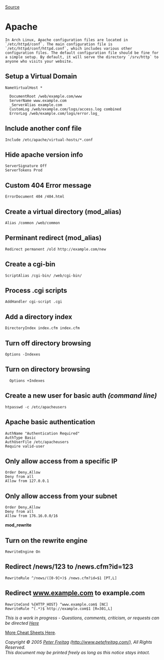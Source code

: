 
[Source](http://www.petefreitag.com/cheatsheets/apache/ "Permalink to Apache Cheat Sheet")

# Apache

```
In Arch Linux, Apache configuration files are located in `/etc/httpd/conf`. The main configuration file is `/etc/httpd/conf/httpd.conf`, which includes various other configuration files. The default configuration file should be fine for a simple setup. By default, it will serve the directory `/srv/http` to anyone who visits your website.
```
## Setup a Virtual Domain

    NameVirtualHost *
    
      DocumentRoot /web/example.com/www
      ServerName www.example.com
      _ServerAlias example.com
      CustomLog /web/example.com/logs/access.log combined
      ErrorLog /web/example.com/logs/error.log_
    

## Include another conf file

    Include /etc/apache/virtual-hosts/*.conf

## Hide apache version info

    ServerSignature Off
    ServerTokens Prod

## Custom 404 Error message

    ErrorDocument 404 /404.html

## Create a virtual directory (mod_alias)

    Alias /common /web/common

## Perminant redirect (mod_alias)

    Redirect permanent /old http://example.com/new

## Create a cgi-bin

    ScriptAlias /cgi-bin/ /web/cgi-bin/

## Process .cgi scripts

    AddHandler cgi-script .cgi

## Add a directory index

    DirectoryIndex index.cfm index.cfm

## Turn off directory browsing

    Options -Indexes

## Turn on directory browsing

    
      Options +Indexes
    

## Create a new user for basic auth _(command line)_

    htpasswd -c /etc/apacheusers

## Apache basic authentication

    AuthName "Authentication Required"
    AuthType Basic
    AuthUserFile /etc/apacheusers
    Require valid-user

## Only allow access from a specific IP

    Order Deny,Allow
    Deny from all
    Allow from 127.0.0.1

## Only allow access from your subnet

    Order Deny,Allow
    Deny from all
    Allow from 176.16.0.0/16

**mod_rewrite**

## Turn on the rewrite engine

    RewriteEngine On

## Redirect /news/123 to /news.cfm?id=123

    RewriteRule ^/news/([0-9]+)$ /news.cfm?id=$1 [PT,L]

## Redirect www.example.com to example.com

    RewriteCond %{HTTP_HOST} ^www.example.com$ [NC]
    RewriteRule ^(.*)$ http://example.com$1 [R=301,L]

_This is a work in progress - Questions, comments, criticism, or requests can be directed [Here][1]_

[More Cheat Sheets Here][2].

_Copyright © 2005 [Peter Freitag][3] (http://www.petefreitag.com/), All Rights Reserved.  
This document may be printed freely as long as this notice stays intact._

[1]: /contact/
[2]: /cheatsheets/
[3]: http://www.petefreitag.com/
